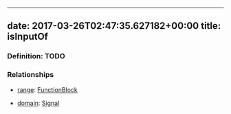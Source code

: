 
---
date: 2017-03-26T02:47:35.627182+00:00
title: isInputOf
---
### Definition: TODO

### Relationships

* [range](http://www.w3.org/2000/01/rdf-schema#range): [FunctionBlock](https://brickschema.org/schema/1.0/BrickFrame#FunctionBlock)

* [domain](http://www.w3.org/2000/01/rdf-schema#domain): [Signal](https://brickschema.org/schema/1.0/BrickFrame#Signal)
